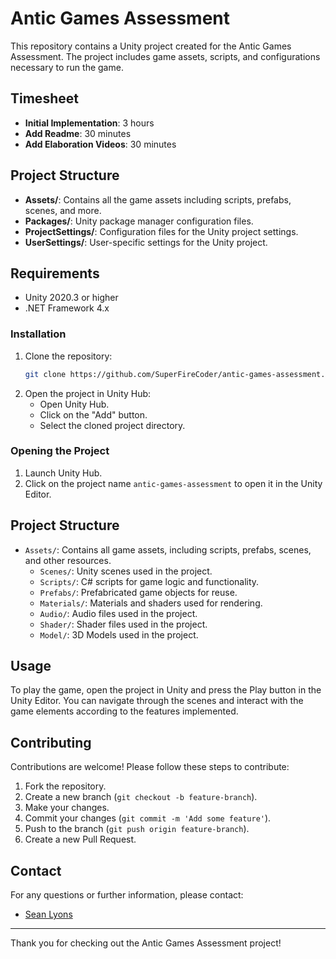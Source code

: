 # Antic Games Assessment

This repository contains a Unity project created for the Antic Games Assessment. The project includes game assets, scripts, and configurations necessary to run the game.

## Timesheet

- **Initial Implementation**: 3 hours
- **Add Readme**: 30 minutes
- **Add Elaboration Videos**: 30 minutes

## Project Structure

- **Assets/**: Contains all the game assets including scripts, prefabs, scenes, and more.
- **Packages/**: Unity package manager configuration files.
- **ProjectSettings/**: Configuration files for the Unity project settings.
- **UserSettings/**: User-specific settings for the Unity project.

## Requirements

- Unity 2020.3 or higher
- .NET Framework 4.x

### Installation

1. Clone the repository:
   ```bash
   git clone https://github.com/SuperFireCoder/antic-games-assessment.git
   ```
2. Open the project in Unity Hub:
   - Open Unity Hub.
   - Click on the "Add" button.
   - Select the cloned project directory.

### Opening the Project

1. Launch Unity Hub.
2. Click on the project name `antic-games-assessment` to open it in the Unity Editor.

## Project Structure

- `Assets/`: Contains all game assets, including scripts, prefabs, scenes, and other resources.
  - `Scenes/`: Unity scenes used in the project.
  - `Scripts/`: C# scripts for game logic and functionality.
  - `Prefabs/`: Prefabricated game objects for reuse.
  - `Materials/`: Materials and shaders used for rendering.
  - `Audio/`: Audio files used in the project.
  - `Shader/`: Shader files used in the project.
  - `Model/`: 3D Models used in the project.

## Usage

To play the game, open the project in Unity and press the Play button in the Unity Editor. You can navigate through the scenes and interact with the game elements according to the features implemented.

## Contributing

Contributions are welcome! Please follow these steps to contribute:

1. Fork the repository.
2. Create a new branch (`git checkout -b feature-branch`).
3. Make your changes.
4. Commit your changes (`git commit -m 'Add some feature'`).
5. Push to the branch (`git push origin feature-branch`).
6. Create a new Pull Request.

## Contact

For any questions or further information, please contact:

- [Sean Lyons](lyonssean140@gmail.com)

---

Thank you for checking out the Antic Games Assessment project!
